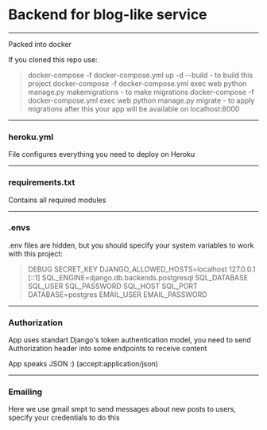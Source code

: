 # Backend for blog-like service

----
Packed into docker


If you cloned this repo use: 
>docker-compose -f docker-compose.yml up -d --build - to build this project
>docker-compose -f docker-compose.yml exec web python manage.py makemigrations - to make migrations
>docker-compose -f docker-compose.yml exec web python manage.py migrate - to apply migrations
>after this your app will be available on localhost:8000

----
### heroku.yml


File configures everything you need to deploy on Heroku

----
### requirements.txt


Contains all required modules

---
### .envs
.env files are hidden, but you should specify your system variables to work with this project:
>DEBUG
>SECRET_KEY
>DJANGO_ALLOWED_HOSTS=localhost 127.0.0.1 [::1]
>SQL_ENGINE=django.db.backends.postgresql
>SQL_DATABASE
>SQL_USER
>SQL_PASSWORD
>SQL_HOST
>SQL_PORT
>DATABASE=postgres
>EMAIL_USER
>EMAIL_PASSWORD

----
### Authorization
App uses standart Django's token authentication model, you need to send Authorization header into some endpoints to receive content


App speaks JSON :) (accept:application/json)

----
### Emailing
Here we use gmail smpt to send messages about new posts to users, specify your credentials to do this





